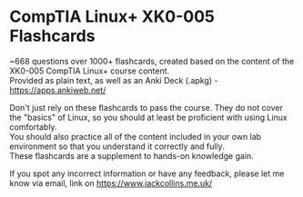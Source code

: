 # CompTIA Linux+ XK0-005 Flashcards
~668 questions over 1000+ flashcards, created based on the content of the XK0-005 CompTIA Linux+ course content.  
Provided as plain text, as well as an Anki Deck (.apkg) - https://apps.ankiweb.net/  

Don't just rely on these flashcards to pass the course. They do not cover the "basics" of Linux, so you should at least be proficient with using Linux comfortably.  
You should also practice all of the content included in your own lab environment so that you understand it correctly and fully.  
These flashcards are a supplement to hands-on knowledge gain.  
  
If you spot any incorrect information or have any feedback, please let me know via email, link on https://www.jackcollins.me.uk/
